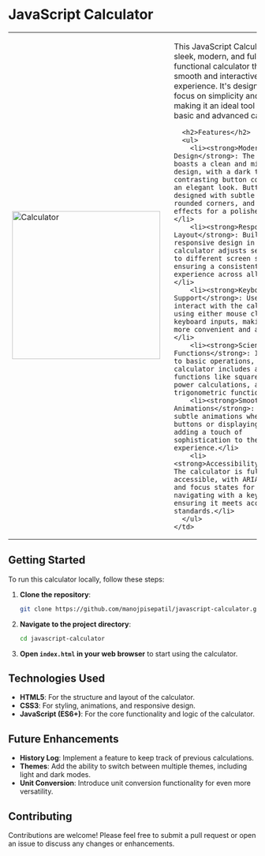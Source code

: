 
# JavaScript Calculator

<table>
  <tr>
    <td style="width: 30%;">
      <img src="https://github.com/user-attachments/assets/9d91d575-bdd6-44c7-8e12-3338ffe85f82" alt="Calculator" width="300">
    </td>
    <td style="width: 70%; padding-left: 20px;">
      <p>This JavaScript Calculator is a sleek, modern, and fully functional calculator that offers a smooth and interactive experience. It's designed with a focus on simplicity and usability, making it an ideal tool for both basic and advanced calculations.</p>

      <h2>Features</h2>
      <ul>
        <li><strong>Modern UI Design</strong>: The calculator boasts a clean and minimalist design, with a dark theme and contrasting button colors for an elegant look. Buttons are designed with subtle shadows, rounded corners, and hover effects for a polished feel.</li>
        <li><strong>Responsive Layout</strong>: Built with responsive design in mind, the calculator adjusts seamlessly to different screen sizes, ensuring a consistent user experience across all devices.</li>
        <li><strong>Keyboard Support</strong>: Users can interact with the calculator using either mouse clicks or keyboard inputs, making it even more convenient and accessible.</li>
        <li><strong>Scientific Functions</strong>: In addition to basic operations, the calculator includes advanced functions like square root, power calculations, and trigonometric functions.</li>
        <li><strong>Smooth Animations</strong>: Enjoy subtle animations when pressing buttons or displaying results, adding a touch of sophistication to the user experience.</li>
        <li><strong>Accessibility</strong>: The calculator is fully accessible, with ARIA labels and focus states for users navigating with a keyboard, ensuring it meets accessibility standards.</li>
      </ul>
    </td>
  </tr>
</table>

## Getting Started

To run this calculator locally, follow these steps:

1. **Clone the repository**:
    ```bash
    git clone https://github.com/manojpisepatil/javascript-calculator.git
    ```
2. **Navigate to the project directory**:
    ```bash
    cd javascript-calculator
    ```
3. **Open `index.html` in your web browser** to start using the calculator.


## Technologies Used

- **HTML5**: For the structure and layout of the calculator.
- **CSS3**: For styling, animations, and responsive design.
- **JavaScript (ES6+)**: For the core functionality and logic of the calculator.

## Future Enhancements

- **History Log**: Implement a feature to keep track of previous calculations.
- **Themes**: Add the ability to switch between multiple themes, including light and dark modes.
- **Unit Conversion**: Introduce unit conversion functionality for even more versatility.

## Contributing

Contributions are welcome! Please feel free to submit a pull request or open an issue to discuss any changes or enhancements.
